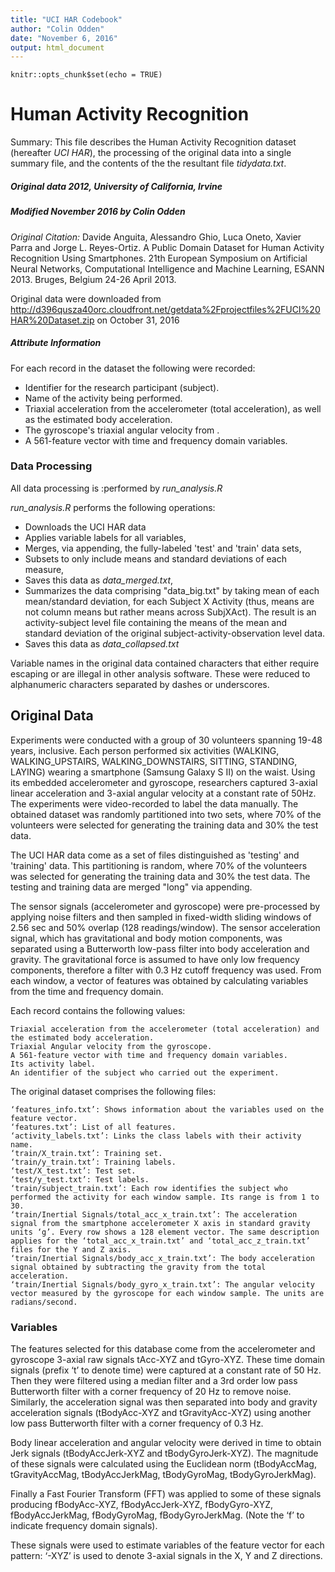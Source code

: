 ```yaml
---
title: "UCI HAR Codebook"
author: "Colin Odden"
date: "November 6, 2016"
output: html_document
---
```


```{r setup, include=FALSE}
knitr::opts_chunk$set(echo = TRUE)
```
# Human Activity Recognition

Summary: This file describes the Human Activity Recognition dataset (hereafter _UCI HAR_), the processing of the original data into a single summary file, and the contents of the the resultant file _tidydata.txt_.

##### Original data 2012, University of California, Irvine
##### Modified November 2016 by Colin Odden 

_Original Citation:_ Davide Anguita, Alessandro Ghio, Luca Oneto, Xavier Parra and Jorge L. Reyes-Ortiz. A Public Domain Dataset for Human Activity Recognition Using Smartphones. 21th European Symposium on Artificial Neural Networks, Computational Intelligence and Machine Learning, ESANN 2013. Bruges, Belgium 24-26 April 2013. 

Original data were downloaded from http://d396qusza40orc.cloudfront.net/getdata%2Fprojectfiles%2FUCI%20HAR%20Dataset.zip on October 31, 2016


##### Attribute Information
For each record in the dataset the following were recorded:
- Identifier for the research participant (subject).
- Name of the activity being performed. 
- Triaxial acceleration from the accelerometer (total acceleration), as well as the estimated body acceleration.
- The gyroscope's triaxial angular velocity from .
- A 561-feature vector with time and frequency domain variables.

### Data Processing
All data processing is :performed by _run_analysis.R_

_run_analysis.R_ performs the following operations:
* Downloads the UCI HAR data
* Applies variable labels for all variables,
* Merges, via appending, the fully-labeled 'test' and 'train' data sets,
* Subsets to only include means and standard deviations of each measure,
* Saves this data as _data_merged.txt_,
* Summarizes the data comprising "data_big.txt" by taking mean of each mean/standard deviation,
      for each Subject X Activity (thus, means are not column means but rather means across SubjXAct). The result is an activity-subject level file containing the means of the mean and standard deviation of the original subject-activity-observation level data.
* Saves this data as _data_collapsed.txt_


Variable names in the original data contained characters that either require escaping or are illegal in other analysis software. These were reduced to alphanumeric characters separated by dashes or underscores.


## Original Data
Experiments were conducted with a group of 30 volunteers spanning 19-48 years, inclusive. Each person performed six activities (WALKING, WALKING_UPSTAIRS, WALKING_DOWNSTAIRS, SITTING, STANDING, LAYING) wearing a smartphone (Samsung Galaxy S II) on the waist. Using its embedded accelerometer and gyroscope, researchers captured 3-axial linear acceleration and 3-axial angular velocity at a constant rate of 50Hz. The experiments were video-recorded to label the data manually. The obtained dataset was randomly partitioned into two sets, where 70% of the volunteers were selected for generating the training data and 30% the test data.

The UCI HAR data come as a set of files distinguished as 'testing' and 'training' data. This partitioning is random, where 70% of the volunteers was selected for generating the training data and 30% the test data. The testing and training data are merged "long" via appending. 

The sensor signals (accelerometer and gyroscope) were pre-processed by applying noise filters and then sampled in fixed-width sliding windows of 2.56 sec and 50% overlap (128 readings/window). The sensor acceleration signal, which has gravitational and body motion components, was separated using a Butterworth low-pass filter into body acceleration and gravity. The gravitational force is assumed to have only low frequency components, therefore a filter with 0.3 Hz cutoff frequency was used. From each window, a vector of features was obtained by calculating variables from the time and frequency domain.

Each record contains the following values:

    Triaxial acceleration from the accelerometer (total acceleration) and the estimated body acceleration.
    Triaxial Angular velocity from the gyroscope.
    A 561-feature vector with time and frequency domain variables.
    Its activity label.
    An identifier of the subject who carried out the experiment.

The original dataset comprises the following files:

    ‘features_info.txt’: Shows information about the variables used on the feature vector.
    ‘features.txt’: List of all features.
    ‘activity_labels.txt’: Links the class labels with their activity name.
    ‘train/X_train.txt’: Training set.
    ‘train/y_train.txt’: Training labels.
    ‘test/X_test.txt’: Test set.
    ‘test/y_test.txt’: Test labels.
    ‘train/subject_train.txt’: Each row identifies the subject who performed the activity for each window sample. Its range is from 1 to 30.
    ‘train/Inertial Signals/total_acc_x_train.txt’: The acceleration signal from the smartphone accelerometer X axis in standard gravity units ‘g’. Every row shows a 128 element vector. The same description applies for the ‘total_acc_x_train.txt’ and ‘total_acc_z_train.txt’ files for the Y and Z axis.
    ‘train/Inertial Signals/body_acc_x_train.txt’: The body acceleration signal obtained by subtracting the gravity from the total acceleration.
    ‘train/Inertial Signals/body_gyro_x_train.txt’: The angular velocity vector measured by the gyroscope for each window sample. The units are radians/second.

### Variables

The features selected for this database come from the accelerometer and gyroscope 3-axial raw signals tAcc-XYZ and tGyro-XYZ. These time domain signals (prefix ‘t’ to denote time) were captured at a constant rate of 50 Hz. Then they were filtered using a median filter and a 3rd order low pass Butterworth filter with a corner frequency of 20 Hz to remove noise. Similarly, the acceleration signal was then separated into body and gravity acceleration signals (tBodyAcc-XYZ and tGravityAcc-XYZ) using another low pass Butterworth filter with a corner frequency of 0.3 Hz.

Body linear acceleration and angular velocity were derived in time to obtain Jerk signals (tBodyAccJerk-XYZ and tBodyGyroJerk-XYZ). The magnitude of these signals were calculated using the Euclidean norm (tBodyAccMag, tGravityAccMag, tBodyAccJerkMag, tBodyGyroMag, tBodyGyroJerkMag).

Finally a Fast Fourier Transform (FFT) was applied to some of these signals producing fBodyAcc-XYZ, fBodyAccJerk-XYZ, fBodyGyro-XYZ, fBodyAccJerkMag, fBodyGyroMag, fBodyGyroJerkMag. (Note the ‘f’ to indicate frequency domain signals).

These signals were used to estimate variables of the feature vector for each pattern:
‘-XYZ’ is used to denote 3-axial signals in the X, Y and Z directions.
